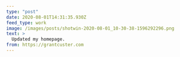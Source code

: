 ```yaml
---
type: "post"
date: 2020-08-01T14:31:35.930Z
feed_type: work
image: /images/posts/shotwin-2020-08-01_10-30-38-1596292296.png
text: >
  Updated my homepage.
from: https://grantcuster.com
---
```

